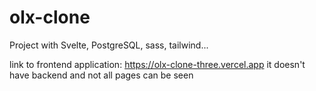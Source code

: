 # olx-clone
Project with Svelte, PostgreSQL, sass, tailwind...

link to frontend application: https://olx-clone-three.vercel.app it doesn't have backend and not all pages can be seen
